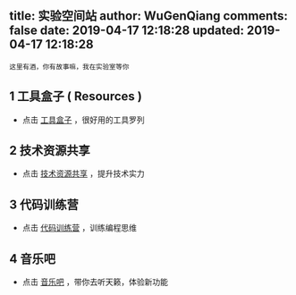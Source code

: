 title: 实验空间站
author: WuGenQiang
comments: false
date: 2019-04-17 12:18:28
updated: 2019-04-17 12:18:28
---
    这里有酒，你有故事嘛，我在实验室等你

## 1 工具盒子 ( Resources )

* 点击 <a href="/laboratory/toolBox/index.html">工具盒子</a> ，很好用的工具罗列

## 2 技术资源共享

* 点击 <a href="/laboratory/technologyResources/index.html">技术资源共享</a> ，提升技术实力

## 3 代码训练营

* 点击 <a href="/laboratory/trainingCamp/index.html">代码训练营</a> ，训练编程思维

## 4 音乐吧

* 点击 <a href="/laboratory/music/index.html">音乐吧</a> ，带你去听天籁，体验新功能